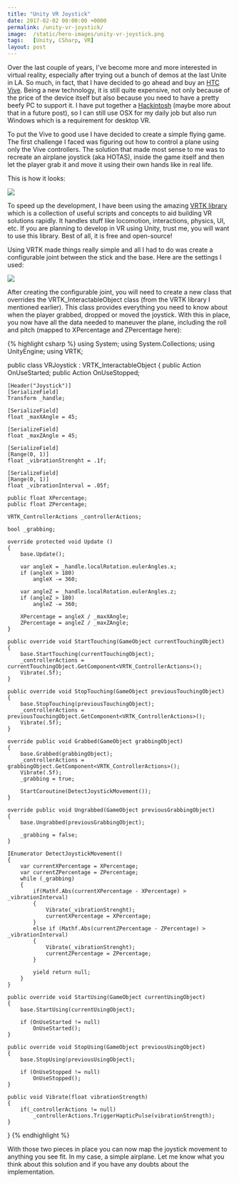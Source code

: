 ```yaml
---
title: "Unity VR Joystick"
date: 2017-02-02 00:00:00 +0000
permalink: /unity-vr-joystick/
image:  /static/hero-images/unity-vr-joystick.png
tags:   [Unity, CSharp, VR]
layout: post
---
```

Over the last couple of years, I've become more and more interested in virtual reality, especially after trying out a bunch of demos at the last Unite in LA. So much, in fact, that I have decided to go ahead and buy an <a href="http://www.vive.com" target="_blank">HTC Vive</a>. Being a new technology, it is still quite expensive, not only because of the price of the device itself but also because you need to have a pretty beefy PC to support it. I have put together a <a href="https://www.tonymacx86.com" target="_blank">Hackintosh</a> (maybe more about that in a future post), so I can still use OSX for my daily job but also run Windows which is a requirement for desktop VR.

To put the Vive to good use I have decided to create a simple flying game. The first challenge I faced was figuring out how to control a plane using only the Vive controllers. The solution that made most sense to me was to recreate an airplane joystick (aka HOTAS), inside the game itself and then let the player grab it and move it using their own hands like in real life.

This is how it looks:


![](/static/images/unity-vr-joystick/unity-vr-joystick.gif)


To speed up the development, I have been using the amazing <a href="https://github.com/thestonefox/VRTK" target="_blank">VRTK library</a> which is a collection of useful scripts and concepts to aid building VR solutions rapidly. It handles stuff like locomotion, interactions, physics, UI, etc. If you are planning to develop in VR using Unity, trust me, you will want to use this library. Best of all, it is free and open-source!

Using VRTK made things really simple and all I had to do was create a configurable joint between the stick and the base. Here are the settings I used:


![](/static/images/unity-vr-joystick/unity-vr-joystick-configurable-joint.png)



After creating the configurable joint, you will need to create a new class that overrides the VRTK_InteractableObject class (from the VRTK library I mentioned earlier). This class provides everything you need to know about when the player grabbed, dropped or moved the joystick. With this in place, you now have all the data needed to maneuver the plane, including the roll and pitch (mapped to XPercentage and ZPercentage here):

{% highlight csharp %}
using System;
using System.Collections;
using UnityEngine;
using VRTK;

public class VRJoystick : VRTK_InteractableObject
{
    public Action OnUseStarted;
    public Action OnUseStopped;

    [Header("Joystick")]
    [SerializeField]
    Transform _handle;

    [SerializeField]
    float _maxXAngle = 45;

    [SerializeField]
    float _maxZAngle = 45;

    [SerializeField]
    [Range(0, 1)]
    float _vibrationStrenght = .1f;

    [SerializeField]
    [Range(0, 1)]
    float _vibrationInterval = .05f;

    public float XPercentage;
    public float ZPercentage;

    VRTK_ControllerActions _controllerActions;

    bool _grabbing;
    
    override protected void Update ()
    {
        base.Update();

        var angleX = _handle.localRotation.eulerAngles.x;
        if (angleX > 180)
            angleX -= 360;

        var angleZ = _handle.localRotation.eulerAngles.z;
        if (angleZ > 180)
            angleZ -= 360;

        XPercentage = angleX / _maxXAngle;
        ZPercentage = angleZ / _maxZAngle;
    }

    public override void StartTouching(GameObject currentTouchingObject)
    {
        base.StartTouching(currentTouchingObject);
        _controllerActions = currentTouchingObject.GetComponent<VRTK_ControllerActions>();
        Vibrate(.5f);
    }

    public override void StopTouching(GameObject previousTouchingObject)
    {
        base.StopTouching(previousTouchingObject);
        _controllerActions = previousTouchingObject.GetComponent<VRTK_ControllerActions>();
        Vibrate(.5f);
    }
    
    override public void Grabbed(GameObject grabbingObject)
    {
        base.Grabbed(grabbingObject);
        _controllerActions = grabbingObject.GetComponent<VRTK_ControllerActions>();
        Vibrate(.5f);
        _grabbing = true;

        StartCoroutine(DetectJoystickMovement());
    }

    override public void Ungrabbed(GameObject previousGrabbingObject)
    {
        base.Ungrabbed(previousGrabbingObject);

        _grabbing = false;
    }

    IEnumerator DetectJoystickMovement()
    {
        var currentXPercentage = XPercentage;
        var currentZPercentage = ZPercentage;
        while (_grabbing)
        {
            if(Mathf.Abs(currentXPercentage - XPercentage) > _vibrationInterval)
            {
                Vibrate(_vibrationStrenght);
                currentXPercentage = XPercentage;
            }
            else if (Mathf.Abs(currentZPercentage - ZPercentage) > _vibrationInterval)
            {
                Vibrate(_vibrationStrenght);
                currentZPercentage = ZPercentage;
            }

            yield return null;
        }
    }

    public override void StartUsing(GameObject currentUsingObject)
    {
        base.StartUsing(currentUsingObject);

        if (OnUseStarted != null)
            OnUseStarted();
    }

    public override void StopUsing(GameObject previousUsingObject)
    {
        base.StopUsing(previousUsingObject);

        if (OnUseStopped != null)
            OnUseStopped();
    }

    public void Vibrate(float vibrationStrength)
    {
        if(_controllerActions != null)
            _controllerActions.TriggerHapticPulse(vibrationStrength);
    }
}
{% endhighlight %}

With those two pieces in place you can now map the joystick movement to anything you see fit. In my case, a simple airplane.
Let me know what you think about this solution and if you have any doubts about the implementation.
